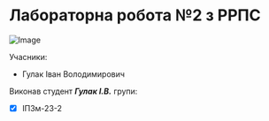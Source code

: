 # Лабораторна робота №2 з РРПС

![Image](https://media.ztu.edu.ua/wp-content/uploads/2020/02/Group-6-1-1536x465.png)

Учасники:

- Гулак Іван Володимирович

Виконав студент **_*Гулак І.В.*_** групи:

- [x] ІПЗм-23-2

